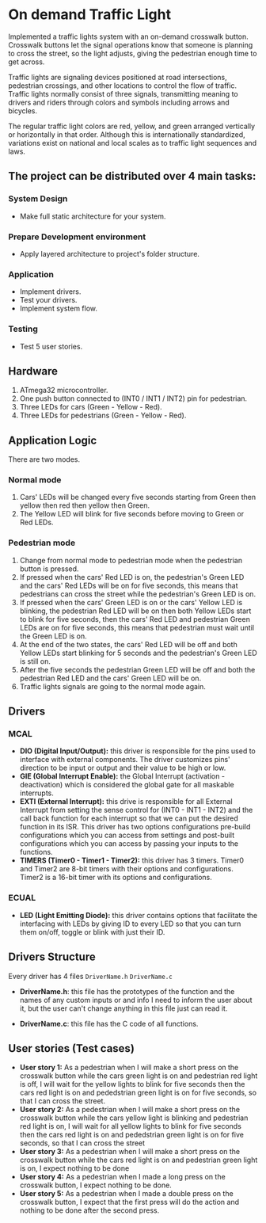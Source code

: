 # On demand Traffic Light
Implemented a traffic lights system with an on-demand crosswalk button. Crosswalk buttons let the signal operations know that someone is planning to cross the street, so the light adjusts, giving the pedestrian enough time to get across.  

Traffic lights are signaling devices positioned at road intersections, pedestrian crossings, and other locations to control the flow of traffic. Traffic lights normally consist of three signals, transmitting meaning to drivers and riders through colors and symbols including arrows and bicycles.  

The regular traffic light colors are red, yellow, and green arranged vertically or horizontally in that order. Although this is internationally standardized, variations exist on national and local scales as to traffic light sequences and laws.  

## The project can be distributed over 4 main tasks:

### System Design
* Make full static architecture for your system.

### Prepare Development environment
* Apply layered architecture to project's folder structure.

### Application
* Implement drivers.
* Test your drivers.
* Implement system flow.

### Testing
* Test 5 user stories.
  
  
## Hardware
1. ATmega32 microcontroller.
2. One push button connected to (INT0 / INT1 / INT2) pin for pedestrian.
3. Three LEDs for cars (Green - Yellow - Red).
4. Three LEDs for pedestrians (Green - Yellow - Red).

## Application Logic
There are two modes.

### Normal mode
1. Cars' LEDs will be changed every five seconds starting from Green then yellow then red then yellow then Green.
2. The Yellow LED will blink for five seconds before moving to Green or Red LEDs.

### Pedestrian mode
1. Change from normal mode to pedestrian mode when the pedestrian button is pressed.
2. If pressed when the cars' Red LED is on, the pedestrian's Green LED and the cars' Red LEDs will be on for five seconds, this means that pedestrians can cross the street while the pedestrian's Green LED is on.
3. If pressed when the cars' Green LED is on or the cars' Yellow LED is blinking, the pedestrian Red LED will be on then both Yellow LEDs start to blink for five seconds, then the cars' Red LED and pedestrian Green LEDs are on for five seconds, this means that pedestrian must wait until the Green LED is on.
4. At the end of the two states, the cars' Red LED will be off and both Yellow LEDs start blinking for 5 seconds and the pedestrian's Green LED is still on.
5. After the five seconds the pedestrian Green LED will be off and both the pedestrian Red LED and the cars' Green LED will be on.
6. Traffic lights signals are going to the normal mode again.

## Drivers

### MCAL
* **DIO (Digital Input/Output):** this driver is responsible for the pins used to interface with external components. The driver customizes pins' direction to be input or output and their value to be high or low.
* **GIE (Global Interrupt Enable):** the Global Interrupt (activation - deactivation) which is considered the global gate for all maskable interrupts.
* **EXTI (External Interrupt):** this drive is responsible for all External Interrupt from setting the sense control for (INT0 - INT1 - INT2) and the call back function for each interrupt so that we can put the desired function in its ISR. This driver has two options configurations pre-build configurations which you can access from settings and post-built configurations which you can access by passing your inputs to the functions.
* **TIMERS (Timer0 - Timer1 - Timer2):** this driver has 3 timers. Timer0 and Timer2 are 8-bit timers with their options and configurations. Timer2 is a 16-bit timer with its options and configurations.

### ECUAL
* **LED (Light Emitting Diode):** this driver contains options that facilitate the interfacing with LEDs by giving ID to every LED so that you can turn them on/off, toggle or blink with just their ID.

## Drivers Structure
Every driver has 4 files `DriverName.h`  `DriverName.c`

* **DriverName.h**: this file has the prototypes of the function and the names of any custom inputs or and info I need to inform the user about it, but the user can't change anything in this file just can read it.

* **DriverName.c**: this file has the C code of all functions.



## User stories (Test cases)
* **User story 1:** As a pedestrian when I will make a short press on the crosswalk button while the cars green light is on and pedestrian red light is off, I will wait for the yellow lights to blink for five seconds then the cars red light is on and pededstrian green light is on for five seconds, so that I can cross the street.
* **User story 2:** As a pedestrian when I will make a short press on the crosswalk button while the cars yellow light is blinking and pedestrian red light is on, I will wait for all yellow lights to blink for five seconds then the cars red light is on and pededstrian green light is on for five seconds, so that I can cross the street
* **User story 3:** As a pedestrian when I will make a short press on the crosswalk button while the cars red light is on and pedestrian green light is on, I expect nothing to be done
* **User story 4:** As a pedestrian when I made a long press on the crosswalk button, I expect nothing to be done.
* **User story 5:** As a pedestrian when I made a double press on the crosswalk button, I expect that the first press will do the action and nothing to be done after the second press. 
